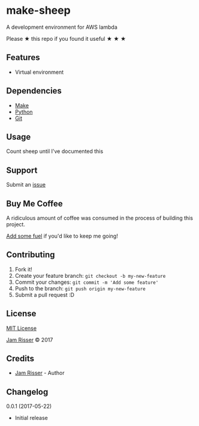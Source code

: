 # make-sheep

A development environment for AWS lambda

Please &#9733; this repo if you found it useful &#9733; &#9733; &#9733;


## Features
<!------------------------------------------------------->

* Virtual environment


## Dependencies
<!------------------------------------------------------->

* [Make](https://www.gnu.org/software/make/manual/make.html)
* [Python](https://www.python.org/)
* [Git](https://git-scm.com/)


## Usage
<!------------------------------------------------------->

Count sheep until I've documented this


## Support
<!------------------------------------------------------->

Submit an [issue](https://github.com/jamrizzi/make-sheep/issues/new)


## Buy Me Coffee
<!------------------------------------------------------->

A ridiculous amount of coffee was consumed in the process of building this project.

[Add some fuel](https://jamrizzi.com/#!/buy-me-coffee) if you'd like to keep me going!


## Contributing
<!------------------------------------------------------->

1. Fork it!
2. Create your feature branch: `git checkout -b my-new-feature`
3. Commit your changes: `git commit -m 'Add some feature'`
4. Push to the branch: `git push origin my-new-feature`
5. Submit a pull request :D


## License
<!------------------------------------------------------->

[MIT License](https://github.com/jamrizzi/make-sheep/blob/master/LICENSE)

[Jam Risser](https://jamrizzi.com) &copy; 2017


## Credits
<!------------------------------------------------------->

* [Jam Risser](https://jamrizzi.com) - Author


## Changelog
<!------------------------------------------------------->

0.0.1 (2017-05-22)
* Initial release
